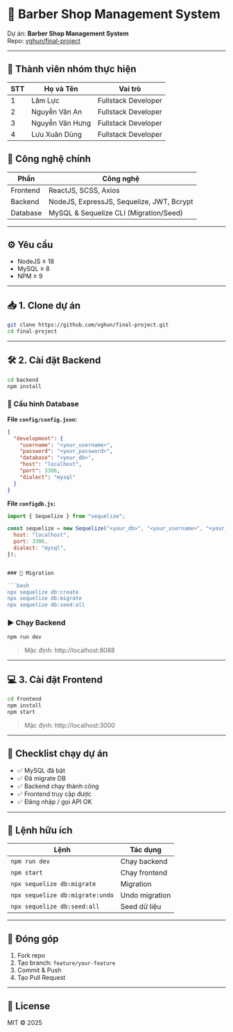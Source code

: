 # 🚀 Barber Shop Management System

Dự án: **Barber Shop Management System**  
Repo: [vghun/final-project](https://github.com/vghun/final-project.git)

---
## 👥 Thành viên nhóm thực hiện



| STT | Họ và Tên        | Vai trò             |
|-----|------------------|---------------------|
| 1   | Lâm Lực          | Fullstack Developer |
| 2   | Nguyễn Văn An    | Fullstack Developer |
| 3   | Nguyễn Văn Hưng  | Fullstack Developer |
| 4   | Lưu Xuân Dũng    | Fullstack Developer |




## 🧱 Công nghệ chính

| Phần      | Công nghệ                               |
|-----------|-----------------------------------------|
| Frontend  | ReactJS, SCSS, Axios                     |
| Backend   | NodeJS, ExpressJS, Sequelize, JWT, Bcrypt |
| Database  | MySQL & Sequelize CLI (Migration/Seed)   |

---

## ⚙️ Yêu cầu

- NodeJS ≥ 18  
- MySQL ≥ 8  
- NPM ≥ 9  

---

## 📥 1. Clone dự án

```bash
git clone https://github.com/vghun/final-project.git
cd final-project
```

---

## 🛠 2. Cài đặt Backend

```bash
cd backend
npm install
```

### 🔧 Cấu hình Database

**File `config/config.json`:**

```json
{
  "development": {
    "username": "<your_username>",
    "password": "<your_password>",
    "database": "<your_db>",
    "host": "localhost",
    "port": 3306,
    "dialect": "mysql"
  }
}
```

**File `configdb.js`:**

```js
import { Sequelize } from "sequelize";

const sequelize = new Sequelize("<your_db>", "<your_username>", "<your_password>", {
  host: "localhost",
  port: 3306,
  dialect: "mysql",
});


### 🧱 Migration

```bash
npx sequelize db:create
npx sequelize db:migrate
npx sequelize db:seed:all
```

### ▶️ Chạy Backend

```bash
npm run dev
```

> Mặc định: http://localhost:8088

---

## 💻 3. Cài đặt Frontend

```bash
cd frontend
npm install
npm start
```

> Mặc định: http://localhost:3000

---

## 🧪 Checklist chạy dự án

- ✅ MySQL đã bật  
- ✅ Đã migrate DB  
- ✅ Backend chạy thành công  
- ✅ Frontend truy cập được  
- ✅ Đăng nhập / gọi API OK  

---

## 🚧 Lệnh hữu ích

| Lệnh                    | Tác dụng                     |
|-------------------------|------------------------------|
| `npm run dev`           | Chạy backend                 |
| `npm start`             | Chạy frontend                |
| `npx sequelize db:migrate`      | Migration                |
| `npx sequelize db:migrate:undo` | Undo migration           |
| `npx sequelize db:seed:all`     | Seed dữ liệu             |

---

## 🤝 Đóng góp

1. Fork repo  
2. Tạo branch: `feature/your-feature`  
3. Commit & Push  
4. Tạo Pull Request  

---

## 📜 License

MIT © 2025  

